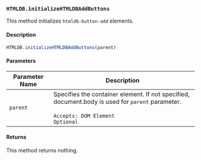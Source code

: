 ### `HTMLDB.initializeHTMLDBAddButtons`

This method initializes `htmldb-button-add` elements.

#### Description

```javascript
HTMLDB.initializeHTMLDBAddButtons(parent)
```

#### Parameters

| Parameter Name             | Description                               |
| -------------------------- | ----------------------------------------- |
| `parent` | Specifies the container element. If not specified, document.body is used for `parent` parameter.<br><br>`Accepts: DOM Element`<br>`Optional` |

#### Returns

This method returns nothing.